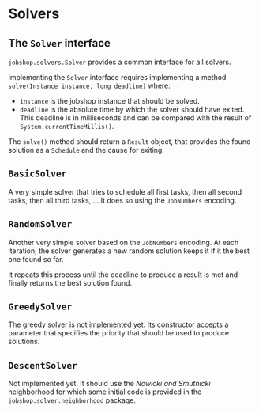 # Solvers

## The `Solver` interface

`jobshop.solvers.Solver` provides a common interface for all solvers.

Implementing the `Solver` interface requires implementing a method `solve(Instance instance, long deadline)` where:

 - `instance` is the jobshop instance that should be solved.
 - `deadline` is the absolute time by which the solver should have exited. This deadline is in milliseconds and can be compared with the result of `System.currentTimeMillis()`.

 The `solve()` method should return a `Result` object, that provides the found solution as a `Schedule` and the cause for exiting.

## `BasicSolver`

A very simple solver that tries to schedule all first tasks, then all second tasks, then all third tasks, ...
It does so using the `JobNumbers` encoding.

## `RandomSolver`

Another very simple solver based on the `JobNumbers` encoding.
At each iteration, the solver generates a new random solution keeps it if it the best one found so far.

It repeats this process until the deadline to produce a result is met and finally returns the best solution found.


## `GreedySolver`

The greedy solver is not implemented yet. 
Its constructor accepts a parameter that specifies the priority that should be used to produce solutions.

## `DescentSolver`

Not implemented yet. It should use the *Nowicki and Smutnicki* neighborhood for which some initial code is provided in the `jobshop.solver.neighborhood` package.